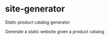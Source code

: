 # site-generator
Static product catalog generator

Generate a static website given a product catalog


